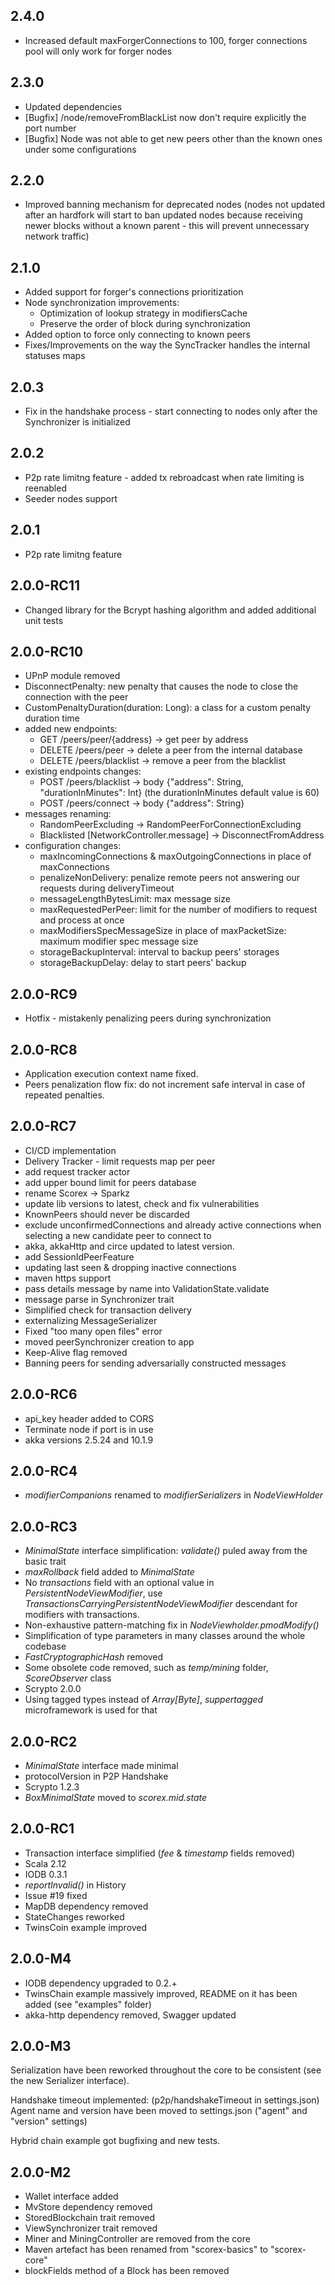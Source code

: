 2.4.0
---------
* Increased default maxForgerConnections to 100, forger connections pool will only work for forger nodes

2.3.0
---------
* Updated dependencies
* [Bugfix] /node/removeFromBlackList now don't require explicitly the port number
* [Bugfix] Node was not able to get new peers other than the known ones under some configurations

2.2.0
---------
* Improved banning mechanism for deprecated nodes (nodes not updated after an hardfork will start to ban updated nodes because receiving newer blocks without a known parent - this will prevent unnecessary network traffic)

2.1.0
---------
* Added support for forger's connections prioritization
* Node synchronization improvements:
  * Optimization of lookup strategy in modifiersCache
  * Preserve the order of block during synchronization
* Added option to force only connecting to known peers
* Fixes/Improvements on the way the SyncTracker handles the internal statuses maps

2.0.3
---------
* Fix in the handshake process - start connecting to nodes only after the Synchronizer is initialized

2.0.2
---------
* P2p rate limitng feature - added tx rebroadcast when rate limiting is reenabled
* Seeder nodes support

2.0.1
---------
* P2p rate limitng feature

2.0.0-RC11
---------
* Changed library for the Bcrypt hashing algorithm and added additional unit tests

2.0.0-RC10
---------
* UPnP module removed
* DisconnectPenalty: new penalty that causes the node to close the connection with the peer
* CustomPenaltyDuration(duration: Long): a class for a custom penalty duration time
* added new endpoints:
  * GET /peers/peer/{address} -> get peer by address
  * DELETE /peers/peer -> delete a peer from the internal database
  * DELETE /peers/blacklist -> remove a peer from the blacklist
* existing endpoints changes:
  * POST /peers/blacklist -> body {"address": String, "durationInMinutes": Int} (the durationInMinutes default value is 60)
  * POST /peers/connect -> body {"address": String}
* messages renaming:
  * RandomPeerExcluding → RandomPeerForConnectionExcluding
  * Blacklisted [NetworkController.message] → DisconnectFromAddress
* configuration changes:
  * maxIncomingConnections & maxOutgoingConnections in place of maxConnections
  * penalizeNonDelivery: penalize remote peers not answering our requests during deliveryTimeout
  * messageLengthBytesLimit: max message size
  * maxRequestedPerPeer: limit for the number of modifiers to request and process at once
  * maxModifiersSpecMessageSize in place of maxPacketSize: maximum modifier spec message size
  * storageBackupInterval: interval to backup peers' storages
  * storageBackupDelay: delay to start peers' backup

2.0.0-RC9
---------
* Hotfix - mistakenly penalizing peers during synchronization

2.0.0-RC8
---------
* Application execution context name fixed.
* Peers penalization flow fix: do not increment safe interval in case of repeated penalties. 


2.0.0-RC7
---------
* CI/CD implementation
* Delivery Tracker - limit requests map per peer
* add request tracker actor
* add upper bound limit for peers database
* rename Scorex -> Sparkz
* update lib versions to latest, check and fix vulnerabilities
* KnownPeers should never be discarded
* exclude unconfirmedConnections and already active connections when selecting a new candidate peer to connect to
* akka, akkaHttp and circe updated to latest version.
* add SessionIdPeerFeature
* updating last seen & dropping inactive connections
* maven https support
* pass details message by name into ValidationState.validate
* message parse in Synchronizer trait
* Simplified check for transaction delivery
* externalizing MessageSerializer
* Fixed "too many open files" error
* moved peerSynchronizer creation to app
* Keep-Alive flag removed
* Banning peers for sending adversarially constructed messages

2.0.0-RC6
---------
* api_key header added to CORS
* Terminate node if port is in use
* akka versions 2.5.24 and 10.1.9

2.0.0-RC4
---------
* *modifierCompanions* renamed to *modifierSerializers* in *NodeViewHolder*

2.0.0-RC3
---------
* *MinimalState* interface simplification: *validate()* puled away from the basic trait
* *maxRollback* field added to *MinimalState*
* No *transactions* field with an optional value in *PersistentNodeViewModifier*,
  use *TransactionsCarryingPersistentNodeViewModifier* descendant for modifiers with transactions.
* Non-exhaustive pattern-matching fix in *NodeViewholder.pmodModify()*
* Simplification of type parameters in many classes around the whole codebase
* *FastCryptographicHash* removed
* Some obsolete code removed, such as *temp/mining* folder, *ScoreObserver* class
* Scrypto 2.0.0
* Using tagged types instead of *Array[Byte]*, *suppertagged* microframework is used for that

2.0.0-RC2
---------
* *MinimalState* interface made minimal
* protocolVersion in P2P Handshake
* Scrypto 1.2.3
* *BoxMinimalState* moved to *scorex.mid.state*

2.0.0-RC1
---------
* Transaction interface simplified (*fee* & *timestamp* fields removed)
* Scala 2.12
* IODB 0.3.1
* *reportInvalid()* in History
* Issue #19 fixed
* MapDB dependency removed
* StateChanges reworked
* TwinsCoin example improved

2.0.0-M4
--------

* IODB dependency upgraded to 0.2.+
* TwinsChain example massively improved, README on it has been added
  (see "examples" folder)
* akka-http dependency removed, Swagger updated


2.0.0-M3
--------

Serialization have been reworked throughout the core to be consistent
(see the new Serializer interface).

Handshake timeout implemented: (p2p/handshakeTimeout in settings.json)
Agent name and version have been moved to settings.json
("agent" and "version" settings)

Hybrid chain example got bugfixing and new tests.


2.0.0-M2
--------

* Wallet interface added
* MvStore dependency removed
* StoredBlockchain trait removed
* ViewSynchronizer trait removed
* Miner and MiningController are removed from the core
* Maven artefact has been renamed from "scorex-basics" to "scorex-core"
* blockFields method of a Block has been removed
